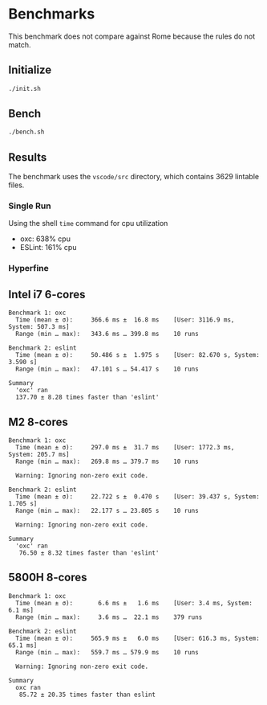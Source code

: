 # Benchmarks

This benchmark does not compare against Rome because the rules do not match.

## Initialize

```bash
./init.sh
```

## Bench

```bash
./bench.sh
```

## Results

The benchmark uses the `vscode/src` directory, which contains 3629 lintable files.

### Single Run

Using the shell `time` command for cpu utilization

* oxc: 638% cpu
* ESLint: 161% cpu

### Hyperfine

## Intel i7 6-cores

```
Benchmark 1: oxc
  Time (mean ± σ):     366.6 ms ±  16.8 ms    [User: 3116.9 ms, System: 507.3 ms]
  Range (min … max):   343.6 ms … 399.8 ms    10 runs

Benchmark 2: eslint
  Time (mean ± σ):     50.486 s ±  1.975 s    [User: 82.670 s, System: 3.590 s]
  Range (min … max):   47.101 s … 54.417 s    10 runs

Summary
  'oxc' ran
  137.70 ± 8.28 times faster than 'eslint'
```

## M2 8-cores

```
Benchmark 1: oxc
  Time (mean ± σ):     297.0 ms ±  31.7 ms    [User: 1772.3 ms, System: 205.7 ms]
  Range (min … max):   269.8 ms … 379.7 ms    10 runs

  Warning: Ignoring non-zero exit code.

Benchmark 2: eslint
  Time (mean ± σ):     22.722 s ±  0.470 s    [User: 39.437 s, System: 1.705 s]
  Range (min … max):   22.177 s … 23.805 s    10 runs

  Warning: Ignoring non-zero exit code.

Summary
  'oxc' ran
   76.50 ± 8.32 times faster than 'eslint'
```

## 5800H 8-cores

```
Benchmark 1: oxc
  Time (mean ± σ):       6.6 ms ±   1.6 ms    [User: 3.4 ms, System: 6.1 ms]
  Range (min … max):     3.6 ms …  22.1 ms    379 runs

Benchmark 2: eslint
  Time (mean ± σ):     565.9 ms ±   6.0 ms    [User: 616.3 ms, System: 65.1 ms]
  Range (min … max):   559.7 ms … 579.9 ms    10 runs

  Warning: Ignoring non-zero exit code.

Summary
  oxc ran
   85.72 ± 20.35 times faster than eslint
```